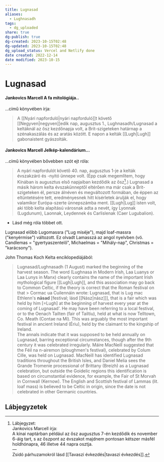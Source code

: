 ```yaml
---
title: Lugnasad
aliases:
  - Lughnasadh
tags:
  - dg_uploaded
share: true
dg-publish: true
dg-created: 2023-10-15T02:48
dg-updated: 2023-10-15T02:48
dg_upload_status: Vercel and Netlify done
date created: 2022-12-14
date modified: 2023-10-15
---
```


# Lugnasad

#### Jankovics Marcell A fa mitológiája..

...című könyvében írja:
> A [[Nyári napforduló\|nyári napforduló]]t követő [[Negyven\|negyven]]edik nap, augusztus 1., Lughnasadh/Lugnasad a keltáknál az ősz kezdőnapja volt, a Brit-szigeteken határnap a szénakaszálás és az aratás között. E napon a kelták [[Lugh\|Lugh]] gabonaistent gyászolták.

#### Jankovics Marcell Jelkép-kalendárium...

...című könyvében bővebben szót ejt róla:  
> A nyári napfordulót követő 40. nap, augusztus 1-je a kelták évszakzáró és -nyitó ünnepe volt. (Épp csak megemlítem, hogy Kínában is augusztus első napjaiban kezdődik az ősz[^1].) Lugnasad a másik három kelta évszakünneptől eltérően ma már csak a Brit-szigeteken él, persze álnéven és megváltozott formában, de éppen az eltüntetésére tett, eredményesnek hitt kísérletek árulják el, hogy valamikor Európa-szerte ünnepszámba ment. [[Lugh\|Lug]] isten volt, aki több kelta alapítású városnak adta a nevét, így Lyonnak (Lugdunum), Laonnak, Leydennek és Carlislenak (Caer Lugubalion).  
- Lásd még róla többet ott.  

Lugnasad előbb Lugomassra ("Lug miséje"), majd loaf-massra ("kenyérmise") változott. Ez olvadt Lamasszá az angol nyelvben (vö. Candlemas = "gyertyaszentelő", Michaelmas = "Mihály-nap", Christmas = "karácsony").  

John Thomas Koch Kelta enciklopediájából:  
> Lugnasad/Lughnasadh (1 August) marked the beginning of the harvest season. The word (Lughnasa in Modern Irish, Laa Luanys or Laa Lunys in Manx) clearly contains the name of the important Irish mythological figure [[Lugh\|Lugh]], and this association may go back to Common Celtic, if the theory is correct that the Roman festival on that > Cormac ua Cuilennáin wrote: Lugnasad, that is Lug mac Ethlenn's **nāsad** \[festival; lásd [[Nász\|nász]]\], that is a fair which was held by him \[=Lugh\] at the beginning of harvest every year at the coming of Lugnasad'. He may have been referring to a local festival, or to the Oenach Tailten (fair of Tailtiu), held at what is now Telltown, Co. Meath (Contae na Mí). This was arguably the most important festival in ancient Ireland (Ériu), held by the claimant to the kingship of Ireland.  
> The annals indicate that it was supposed to be held annually on Lugnasad, barring exceptional circumstances, though after the 9th century it was celebrated irregularly. Máire MacNeill suggested that the Féil na n-airemon (ploughmen's festival), celebrated by Colum Cille, was held on Lugnasad. MacNeill has identified Lugnasad traditions throughout the British Isles, and Daniel Melia sees the Grande Tromenie processional of Brittany (Breizh) as a Lugnasad celebration, but outside the Goidelic regions this identification is based on circumstantial evidence, for example, the Fair of St Morvah in Cornwall (Kernow). The English and Scottish festival of Lammas (lit. loaf mass) is believed to be Celtic in origin, since the date is not celebrated in other Germanic countries.  

## Lábjegyzetek

[^1]: Lábjegyzet:  
Jankovics Marcell írja:  
A kínai naptárban például az ősz augusztus 7-én kezdődik és november 6-áig tart, s az őszpont az évszakot majdnem pontosan kétszer másfél holdhónapra, 46 illetve 44 napra osztja.  
—  
Zsidó párhuzamokról lásd [[Tavaszi évkezdés\|tavaszi évkezdés]].  
